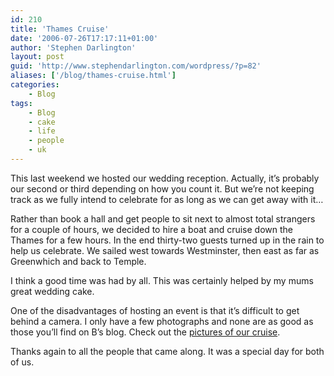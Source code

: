```yaml
---
id: 210
title: 'Thames Cruise'
date: '2006-07-26T17:17:11+01:00'
author: 'Stephen Darlington'
layout: post
guid: 'http://www.stephendarlington.com/wordpress/?p=82'
aliases: ['/blog/thames-cruise.html']
categories:
    - Blog
tags:
    - Blog
    - cake
    - life
    - people
    - uk
---
```


This last weekend we hosted our wedding reception. Actually, it’s probably our second or third depending on how you count it. But we’re not keeping track as we fully intend to celebrate for as long as we can get away with it…

Rather than book a hall and get people to sit next to almost total strangers for a couple of hours, we decided to hire a boat and cruise down the Thames for a few hours. In the end thirty-two guests turned up in the rain to help us celebrate. We sailed west towards Westminster, then east as far as Greenwhich and back to Temple.

I think a good time was had by all. This was certainly helped by my mums great wedding cake.

One of the disadvantages of hosting an event is that it’s difficult to get behind a camera. I only have a few photographs and none are as good as those you’ll find on B’s blog. Check out the [pictures of our cruise](http://bcuk.blogspot.com/2006/07/sweet-celebrations.html).

Thanks again to all the people that came along. It was a special day for both of us.